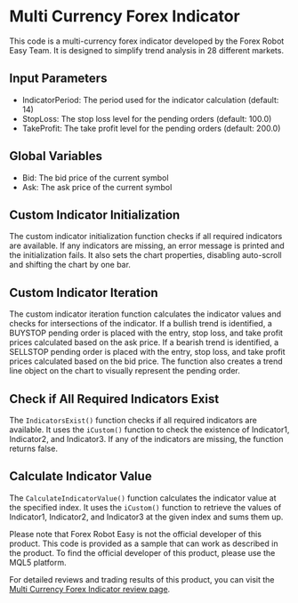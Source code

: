 # Multi Currency Forex Indicator

This code is a multi-currency forex indicator developed by the Forex Robot Easy Team. It is designed to simplify trend analysis in 28 different markets. 

## Input Parameters

- IndicatorPeriod: The period used for the indicator calculation (default: 14)
- StopLoss: The stop loss level for the pending orders (default: 100.0)
- TakeProfit: The take profit level for the pending orders (default: 200.0)

## Global Variables

- Bid: The bid price of the current symbol
- Ask: The ask price of the current symbol

## Custom Indicator Initialization

The custom indicator initialization function checks if all required indicators are available. If any indicators are missing, an error message is printed and the initialization fails. It also sets the chart properties, disabling auto-scroll and shifting the chart by one bar.

## Custom Indicator Iteration

The custom indicator iteration function calculates the indicator values and checks for intersections of the indicator. If a bullish trend is identified, a BUYSTOP pending order is placed with the entry, stop loss, and take profit prices calculated based on the ask price. If a bearish trend is identified, a SELLSTOP pending order is placed with the entry, stop loss, and take profit prices calculated based on the bid price. The function also creates a trend line object on the chart to visually represent the pending order.

## Check if All Required Indicators Exist

The `IndicatorsExist()` function checks if all required indicators are available. It uses the `iCustom()` function to check the existence of Indicator1, Indicator2, and Indicator3. If any of the indicators are missing, the function returns false.

## Calculate Indicator Value

The `CalculateIndicatorValue()` function calculates the indicator value at the specified index. It uses the `iCustom()` function to retrieve the values of Indicator1, Indicator2, and Indicator3 at the given index and sums them up.

Please note that Forex Robot Easy is not the official developer of this product. This code is provided as a sample that can work as described in the product. To find the official developer of this product, please use the MQL5 platform.

For detailed reviews and trading results of this product, you can visit the [Multi Currency Forex Indicator review page](https://forexroboteasy.com/forex-robot-review/multi-currency-forex-indicator-review-simplify-28-markets-trend-analysis/).
